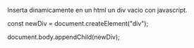 Inserta dinamicamente en un html un div vacio con javascript.

const newDiv = document.createElement("div");

document.body.appendChild(newDiv);